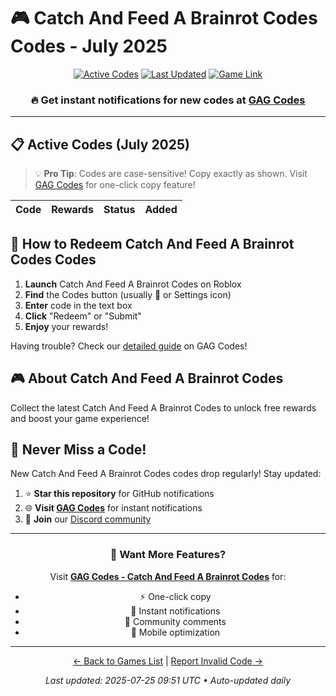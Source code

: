 # 🎮 Catch And Feed A Brainrot Codes Codes - July 2025

<div align="center">

[![Active Codes](https://img.shields.io/badge/Active%20Codes-0-brightgreen)](https://gagcodes.com/roblox/catch-and-feed-a-brainrot)
[![Last Updated](https://img.shields.io/badge/Last%20Updated-Today-orange)](https://gagcodes.com/roblox/catch-and-feed-a-brainrot)
[![Game Link](https://img.shields.io/badge/Play-Catch%20And%20Feed%20A%20Brainrot%20Codes-red)](https://www.roblox.com/games/)

### 🔥 **Get instant notifications for new codes at [GAG Codes](https://gagcodes.com/roblox/catch-and-feed-a-brainrot)**

</div>

---

## 📋 Active Codes (July 2025)

> 💡 **Pro Tip**: Codes are case-sensitive! Copy exactly as shown. Visit [GAG Codes](https://gagcodes.com/roblox/catch-and-feed-a-brainrot) for one-click copy feature!

| Code | Rewards | Status | Added |
|------|---------|--------|-------|


## 📖 How to Redeem Catch And Feed A Brainrot Codes Codes

1. **Launch** Catch And Feed A Brainrot Codes on Roblox
2. **Find** the Codes button (usually 🎁 or Settings icon)
3. **Enter** code in the text box
4. **Click** "Redeem" or "Submit"
5. **Enjoy** your rewards!

Having trouble? Check our [detailed guide](https://gagcodes.com/roblox/catch-and-feed-a-brainrot#how-to-redeem) on GAG Codes!

## 🎮 About Catch And Feed A Brainrot Codes

Collect the latest Catch And Feed A Brainrot Codes to unlock free rewards and boost your game experience!

## 🔔 Never Miss a Code!

New Catch And Feed A Brainrot Codes codes drop regularly! Stay updated:

1. ⭐ **Star this repository** for GitHub notifications
2. 🌐 **Visit [GAG Codes](https://gagcodes.com/roblox/catch-and-feed-a-brainrot)** for instant notifications
3. 💬 **Join** our [Discord community](https://gagcodes.com/discord)

---

<div align="center">

### 🚀 Want More Features?

Visit [**GAG Codes - Catch And Feed A Brainrot Codes**](https://gagcodes.com/roblox/catch-and-feed-a-brainrot) for:
- ⚡ One-click copy
- 🔔 Instant notifications  
- 💬 Community comments
- 📱 Mobile optimization

---

[← Back to Games List](README.md) | [Report Invalid Code →](https://github.com/yourusername/roblox-codes-directory/issues)

*Last updated: 2025-07-25 09:51 UTC • Auto-updated daily*

</div>